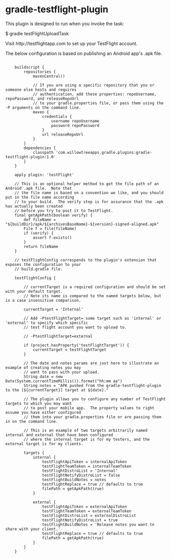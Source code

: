 gradle-testflight-plugin
========================

<p>This plugin is designed to run when you invoke the task:</p>

<p>$ gradle testFlightUploadTask</p>

<p>Visit http://testflightapp.com to set up your TestFlight account.</p>

<p>The below configuration is based on publishing an Android app's .apk file.</p>

<pre>
<code>
    buildscript {
        repositories {
            mavenCentral()

            // If you are using a specific repository that you or someone else hosts and requires
            // authentication, add these properties: repoUsername, repoPassword, and releaseRepoUrl
            // to your gradle.properties file, or pass them using the -P arguments on the command line.
            maven {
                credentials {
                    username repoUsername
                    password repoPassword
                }
                url releaseRepoUrl
            }
        }
        dependencies {
            classpath 'com.willowtreeapps.gradle.plugins:gradle-testflight-plugin:1.0'
        }
    }

    apply plugin: 'testFlight'

    // This is an optional helper method to get the file path of an Android .apk file.  Note that
    // the file name is based on a convention we like, and you should put in the file name according
    // to your build.  The verify step is for assurance that the .apk has actually been created
    // before you try to post it to TestFlight.
    final getApkPath(boolean verify) {
        def fileName = "${buildDir}/apk/${archivesBaseName}-${version}-signed-aligned.apk"
        File f = file(fileName)
        if (verify) {
            assert f.exists()
        }
        return fileName
    }

    // testFlightConfig corresponds to the plugin's extension that exposes the configuration to your
    // build.gradle file.

    testFlightConfig {

        // currentTarget is a required configuration and should be set with your default target.
        // Note its name is compared to the named targets below, but is a case insensitive comparison.

        currentTarget = 'Internal'

        // Add -PtestFlightTarget= some target such as 'internal' or 'external' to specify which specific
        // test flight account you want to upload to.

        // -PtestFlightTarget=external

        if (project.hasProperty('testFlightTarget')) {
            currentTarget = testFlightTarget
        }

        // The date and notes params are just here to illustrate an example of creating notes you may
        // want to pass with your upload.
        String date = new Date(System.currentTimeMillis()).format("hh:mm aa")
        String notes = "APK pushed from the gradle-testflight-plugin to the [${currentTarget}] target at ${date}."

        // The plugin allows you to configure any number of TestFlight targets to which you may want
        // to post your mobile app.  The property values to right assume you have either configured
        // them into your gradle.properties file or are passing them in on the command line.

        // This is an example of two targets arbitrarily named internal and external that have been configured
        // where the internal target is for my testers, and the external target is for my clients.

        targets {
            internal {
                testFlightApiToken = internalApiToken
                testFlightTeamToken = internalTeamToken
                testFlightDistroList = 'Internal'
                testFlightNotifyDistroList = false
                testFlightBuildNotes = notes
                testFlightReplace = true // defaults to true
                filePath = getApkPath(true)
            }

            external {
                testFlightApiToken = externalApiToken
                testFlightTeamToken = externalTeamToken
                testFlightDistroList = externalDistroList
                testFlightNotifyDistroList = true
                testFlightBuildNotes = 'Release notes you want to share with your client.'
                testFlightReplace = true // defaults to true
                filePath = getApkPath(true)
            }
        }
    }

</pre>
</code>